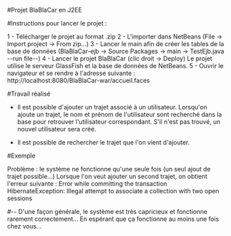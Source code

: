 #Projet BlaBlaCar en J2EE

#Instructions pour lancer le projet : 

1 - Télécharger le projet au format .zip
2 - L'importer dans NetBeans (File -> Import project -> From zip...)
3 - Lancer le main afin de créer les tables de la base de données (BlaBlaCar-ejb -> Source Packages -> main -> TestEjb.java --run file--)
4 - Lancer le projet BlaBlaCar (clic droit -> Deploy) 
  Le projet utilise le serveur GlassFish et la base de données de NetBeans.
5 - Ouvrir le navigateur et se rendre à l'adresse suivante :
  http://localhost:8080/BlaBlaCar-war/accueil.faces

#Travail réalisé
- Il est possible d'ajouter un trajet associé à un utilisateur.
Lorsqu'on ajoute un trajet, le nom et prénom de l'utilisateur sont recherché dans la base pour retrouver l'utilisateur correspondant. S'il n'est pas trouvé, un nouvel utilisateur sera créé.

- Il est possible de rechercher le trajet que l'on vient d'ajouter.

#Exemple

Problème : le système ne fonctionne qu'une seule fois (un seul ajout de trajet possible...)
Lorsque l'on veut ajouter un second trajet, on obtient l'erreur suivante : 
	Error while committing the transaction
	HibernateException: Illegal attempt to associate a collection with two open sessions

#--
D'une façon générale, le système est très capricieux et fonctionne rarement correctement...
En espérant que ça fonctionne au moins une fois chez vous...
